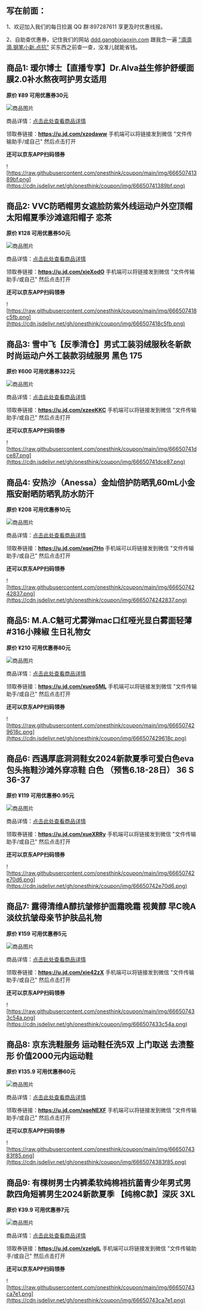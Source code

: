 ## 写在前面：

1、欢迎加入我们的每日捡漏 QQ 群:897287611 享更及时优惠线报。

2、自助查优惠券，记住我们的网站 [ddd.gangbixiaoxin.com](https://ddd.gangbixiaoxin.com) 跟我念一遍 ["滴滴滴.钢笔小新.点抗"](https://ddd.gangbixiaoxin.com) 买东西之前查一查，没准儿就能省钱。

## 商品1: 瑷尔博士【直播专享】Dr.Alva益生修护舒缓面膜2.0补水熬夜呵护男女适用

**原价 ¥89 可用优惠券30元**

![商品图片](http://img14.360buyimg.com/n1/jfs/t1/198073/18/42465/31209/6662aaabFff1e9635/009ad2e9da7c3a1a.jpg)

商品详情：[点击此处查看商品详情](https://union-click.jd.com/jdc?e=1003156031&amp;p=JF8BAScJK1olXwQAXVdVDEoWB18IGloUVA4BUldfCE8nRzBQRQQlBENHFRxWFlVPRjtUBABAQlRcCEBdCUoWCmcLHVIXXQIdDRsBVXsRQBoOTTpxHWVlHB87eglcXDt3Elx1UQoyVW5eCUsQCmkPHVIQbQdSVQ5cWEpHAl8IG2tXM9Ci0orcrZ-rqLuagQ5WDVtFBIfrk5K2l18JK1sTXQALXFhcCUkUCmk4G1MSbdGv7IvXuZ6furuWk4ys-tOL6IrDgHsnM2w4G1oUXwYGU19fCHsnA18LKwV7XFUFUVddCU55XiYPXANWWgNsV1haCEITA204GVoUXwQyZG4kChxwVxJ4SA9eD2J_ID8NUjkffj1dXTh7X29wHAM9XBFrRDN-WhBIWwVqZF5t)

领取券链接：**https://u.jd.com/xzodaww** 手机端可以将链接发到微信 "文件传输助手/或自己" 然后点击打开

**还可以京东APP扫码领券**

![https://raw.githubusercontent.com/onesthink/coupon/main/img/66650741389bf.png](https://cdn.jsdelivr.net/gh/onesthink/coupon/img/66650741389bf.png)

## 商品2: VVC防晒帽男女遮脸防紫外线运动户外空顶帽太阳帽夏季沙滩遮阳帽子 恋茶

**原价 ¥128 可用优惠券50元**

![商品图片](http://img14.360buyimg.com/n1/jfs/t1/217066/7/43569/62582/6662cd11F0796c506/eaee5676b30fcba7.jpg)

商品详情：[点击此处查看商品详情](https://union-click.jd.com/jdc?e=1003156031&amp;p=JF8BARkJK1olXwMLUlhZCkMTAF8IGloTVA8DUV5YAEsQA19MRANLAjZbERscSkAJHTdNTwcKBlMdBgABFksWAmkBEloQXQMKVFldFxJSXzI4awxxKRhABkQ-fBtKQiR3ZxkXDg5BAlJROEonAG4IHFITWgALUW5cWEpHAj8JS1olXQYyFTBbDkMeBGo4GmsVWwYEXVZbCUoSBGsMK1sdWjbV-eaIgvrCi9bchdPC5KHX3eKJlsMnM18LK1sUXAQCUFlcCksnM284GGtLMwdRUQwIWk1FbTJBHBxNHw8AOl1bAE4VAG0PK1kUXAQAZG5tDyBwZW9MEwFWCkNnHwwrWx1TVWhvSDBiM0REACoAXQp3BxFDSFpePGd3IW5dOA)

领取券链接：**https://u.jd.com/xieXodO** 手机端可以将链接发到微信 "文件传输助手/或自己" 然后点击打开

**还可以京东APP扫码领券**

![https://raw.githubusercontent.com/onesthink/coupon/main/img/666507418c5fb.png](https://cdn.jsdelivr.net/gh/onesthink/coupon/img/666507418c5fb.png)

## 商品3: 雪中飞【反季清仓】男式工装羽绒服秋冬新款时尚运动户外工装款羽绒服男 黑色 175

**原价 ¥600 可用优惠券322元**

![商品图片](http://img14.360buyimg.com/n1/jfs/t1/249136/33/10654/127833/665ec92eFa237df3b/1851e5dea9e5f2c6.jpg)

商品详情：[点击此处查看商品详情](https://union-click.jd.com/jdc?e=1003156031&amp;p=JF8BARkJK1olXwMLU1dYCkISC18IGlsUWQcAVFhcCkoSBF9MRANLAjZbERscSkAJHTdNTwcKBlMdBgABFksWA24MGlkVWwcAVVtaFxJSXzI4XydgKEQHEDg-cikXcDpSYzliH3VANFJROEonAG4IHFITWgALUW5cWEpHAj8JS1olXQYyFTBZAEoeAWg4GmsVWwYEXVZbCUoQAm0NK1sdWjbV-eaIgvrCi9bchdPC5KHX3eKJlsMnM18LK1sUXAQCUFlcCksnM284GGtLMwdRU1tUCEgTbTJBHBxNGFZUOl1bD0sQBm0LK1kUXAQAZG5ta0xNXjJ1SBlIL3BHVi1VAQJcVQ1KTAcVMwR8NSQNfDx_Yhh8XlhCG3NFAm5dOA)

领取券链接：**https://u.jd.com/xzeeKKC** 手机端可以将链接发到微信 "文件传输助手/或自己" 然后点击打开

**还可以京东APP扫码领券**

![https://raw.githubusercontent.com/onesthink/coupon/main/img/66650741dce87.png](https://cdn.jsdelivr.net/gh/onesthink/coupon/img/66650741dce87.png)

## 商品4: 安热沙（Anessa）金灿倍护防晒乳60mL小金瓶安耐晒防晒乳防水防汗

**原价 ¥208 可用优惠券10元**

![商品图片](http://img14.360buyimg.com/n1/jfs/t1/231756/5/20313/92776/6664698eF90c754ea/88a2b6a093d0dac9.jpg)

商品详情：[点击此处查看商品详情](https://union-click.jd.com/jdc?e=1003156031&amp;p=JF8BARkJK1olXwMLUFdfC00SB18IGloUXwMEXF5aCUwnRzBQRQQlBENHFRxWFlVPRjtUBABAQlRcCEBdCUoWAWoOE1sSXAEdDRsBVXtNAA5UEhxLOGNYJgxZShNwaAh0Qlh1UQoyVW5eCUsQCmkPHVIQbQdSVQ5cWEpHAl8IG2tDMwYDVV9cCE4VBmk4GmsVWwYEXVZbCUoeBmwBK1sdWjbV-eaIgvrCi9bchdPC5KHX3eKJlsMnM18LK1sUXAQCUFlcCksnM284GGtLMwdRUlZeXR4VbTJBHBxNGgNFOl1bAU8XBGYJK1kUXAQAZG5tQx9AeDVvGQF3X1lRLicla0tsBmlhbzpeMwRdCBoLejRRSgx6azAVWmF4Nm5dOA)

领取券链接：**https://u.jd.com/xqej7Hn** 手机端可以将链接发到微信 "文件传输助手/或自己" 然后点击打开

**还可以京东APP扫码领券**

![https://raw.githubusercontent.com/onesthink/coupon/main/img/6665074242837.png](https://cdn.jsdelivr.net/gh/onesthink/coupon/img/6665074242837.png)

## 商品5: M.A.C魅可尤雾弹mac口红哑光显白雾面轻薄#316小辣椒 生日礼物女

**原价 ¥210 可用优惠券80元**

![商品图片](http://img14.360buyimg.com/n1/jfs/t1/224008/32/42878/36992/6647462cF3d99c73c/8d7400993eda2da4.jpg)

商品详情：[点击此处查看商品详情](https://union-click.jd.com/jdc?e=1003156031&amp;p=JF8BARkJK1olXwMLUlddD0wUBl8IGloUXwECUF9eC04nRzBQRQQlBENHFRxWFlVPRjtUBABAQlRcCEBdCUoWAWgIH1oWXgMdDRsBVXtASjZrQxJDR2ZkHF8VCwxtHRdaax5lUQoyVW5eCUsQCmkPHVIQbQdSVQ5cWEpHAl8IG2tDMwYDVV9YCEsXAm84GmsVWwYEXVZbCUofBWcMK1sdWjbV-eaIgvrCi9bchdPC5KHX3eKJlsMnM18LK1sUXAQCUFlcCksnM284GGtLMwdRU1tUCEoSbTJBHBxNGwADOl1bD0sfA2oBK1kUXAQAZG5tfjNeVjNMcgdMLWNfFgkYSBlScRtWSQ5WMwRwMyUjTQNeeRlXQxh9GU5cVm5dOA)

领取券链接：**https://u.jd.com/xueoSML** 手机端可以将链接发到微信 "文件传输助手/或自己" 然后点击打开

**还可以京东APP扫码领券**

![https://raw.githubusercontent.com/onesthink/coupon/main/img/666507429618c.png](https://cdn.jsdelivr.net/gh/onesthink/coupon/img/666507429618c.png)

## 商品6: 西遇厚底洞洞鞋女2024新款夏季可爱白色eva包头拖鞋沙滩外穿凉鞋 白色 （预售6.18-28日） 36 S 36-37

**原价 ¥119 可用优惠券0.95元**

![商品图片](http://img14.360buyimg.com/n1/jfs/t1/242318/37/10831/162370/665fcb40Fa27f909a/4c41395176570d64.jpg)

商品详情：[点击此处查看商品详情](https://union-click.jd.com/jdc?e=1003156031&amp;p=JF8BARgJK1olXwMLUlxcDUMUBl8IGlsUXQABV11bCk0eCl9MRANLAjZbERscSkAJHTdNTwcKBlMdBgABFksWA24IHVgWXgAAUldUFxJSXzI4Sz0WGFFfFCY-DwthA2ZXfixXGmBbJFJROEonAG4IHFITWgALUW5cWEpHAj8JS1olXQYyFTBdC04fA18JK1sTXQALXFhcCEgXBm04G1MSbdGv7IvXuZ6furuWk4ys-tOL6IrDgHsnM2w4G1oUXwYGU19fCHsnA18LKwV7XFUHA1leDE95XiYPXANdXAVsV1hVDUkRAms4GVoUXwQyZG4rcAJCXythRwJlOFtJPCQIYA5lChdzSyB7X3RlLyAYQAJtdS8BRQBNC1wAZF5t)

领取券链接：**https://u.jd.com/xueXRRy** 手机端可以将链接发到微信 "文件传输助手/或自己" 然后点击打开

**还可以京东APP扫码领券**

![https://raw.githubusercontent.com/onesthink/coupon/main/img/66650742e70d6.png](https://cdn.jsdelivr.net/gh/onesthink/coupon/img/66650742e70d6.png)

## 商品7: 露得清维A醇抗皱修护面霜晚霜 视黄醇 早C晚A淡纹抗皱母亲节护肤品礼物

**原价 ¥159 可用优惠券5元**

![商品图片](http://img14.360buyimg.com/n1/jfs/t1/158937/36/40322/49099/665847c4F418024b6/3c9954c0b98e8099.jpg)

商品详情：[点击此处查看商品详情](https://union-click.jd.com/jdc?e=1003156031&amp;p=JF8BAR4JK1olXwMHV1pdC0ITBF8IGloUXAEGVlxbD0InRzBQRQQlBENHFRxWFlVPRjtUBABAQlRcCEBdCUoWAmgMGVkTWg8dDRsBVXtSGSdQTVlFPmUGIjpDDxZrHTt9TSRlUQoyVW5eCUsQCmkPHVIQbQdSVQ5cWEpHAl8IG2tGM11cDQEfVhRKRzpcWwNKCzYDZF5bCE0eC2kJG1wVWQcyVFZaOJy6u7qCqo6d5NKc3Inkr56ev7uWk2slbQUyVF9cCksTBG4KG2slXTYBZAAzCRgeBDsPHFJ7AE8FEwVdCh55AGkMGlsUWgcyVl9cCkknM191Yg1sKG9LLyYfXw9KWwdvXFpFK3pYHw4zCjdXV25uUCt1XwVfMi0mAQ5vM284)

领取券链接：**https://u.jd.com/xie42zX** 手机端可以将链接发到微信 "文件传输助手/或自己" 然后点击打开

**还可以京东APP扫码领券**

![https://raw.githubusercontent.com/onesthink/coupon/main/img/666507433c54a.png](https://cdn.jsdelivr.net/gh/onesthink/coupon/img/666507433c54a.png)

## 商品8: 京东洗鞋服务 运动鞋任洗5双 上门取送 去渍整形 价值2000元内运动鞋

**原价 ¥135.9 可用优惠券60元**

![商品图片](http://img14.360buyimg.com/n1/jfs/t1/114841/8/24240/121358/62665ef2E508b1529/ea0713784ac0ec1a.jpg)

商品详情：[点击此处查看商品详情](https://union-click.jd.com/jdc?e=1003156031&amp;p=JF8BARkJK1olXwMLUltdDEwSCl8IGloUXgQLUl1dCEgnRzBQRQQlBENHFRxWFlVPRjtUBABAQlRcCEBdCUoWAG0BHVgVXQUdDRsBVXsTajxKXR5gX2VCHFYjbSJvV3Vveg5DUQoyVW5eCUsQCmkPHVIQbQdSVQ5cWEpHAl8IG2tDMwYDVV9cAUMQBm84GmsVWwYEXVZbCUsfAGsIK1sdWjbV-eaIgvrCi9bchdPC5KHX3eKJlsMnM18LK1sUXAQCUFlcCksnM284GGtLMwdRUQlaC08TbTJBHBxOX19DOl1bAE4SAWYIK1kUXAQAZG5tWihXQGZyRTtuBEd3PzsYbxVxCgpwayRoMwQAUzpbYQlAawsKWSJwGGZjXG5dOA)

领取券链接：**https://u.jd.com/xqeNEXF** 手机端可以将链接发到微信 "文件传输助手/或自己" 然后点击打开

**还可以京东APP扫码领券**

![https://raw.githubusercontent.com/onesthink/coupon/main/img/6665074383f85.png](https://cdn.jsdelivr.net/gh/onesthink/coupon/img/6665074383f85.png)

## 商品9: 有棵树男士内裤柔软纯棉裆抗菌青少年男式男款四角短裤男生2024新款夏季 【纯棉C款】深灰 3XL

**原价 ¥39.9 可用优惠券7元**

![商品图片](http://img14.360buyimg.com/n1/jfs/t1/181593/22/47474/65794/66641c89Faf4e929a/dd68780b313ce8d8.jpg)

商品详情：[点击此处查看商品详情](https://union-click.jd.com/jdc?e=1003156031&amp;p=JF8BARsJK1olXwMLXV1VAEMfBl8IGlsUWQQCXFdfAUISC19MRANLAjZbERscSkAJHTdNTwcKBlMdBgABFksWA24MGVsdVAQLXVtVFxJSXzI4GkFxX3xdSic9bS0NWTxDTAQPXnB9ElJROEonAG4IHFITWgALUW5cWEpHAj8JS1olXQYyFTBdCU0WB2oJGGsUbQYEVFhUAE0WAGsIGFIlXQ4FZInwsJ6dsrqAoo-L1dG784vUtJ-Ji184K1glXQcDVl5ZD0oVA184G2sWbVhsVQ1bCkgXAWlmRhISGl0LVRozC00TAmgAG1wlXwcDVlxtOHsVSAkKWzpzG3hmKhsGQzRkSi9daVlBFHlsVgwaaShjaCtfexlvGENYCA1cOEsn)

领取券链接：**https://u.jd.com/xzelgIL** 手机端可以将链接发到微信 "文件传输助手/或自己" 然后点击打开

**还可以京东APP扫码领券**

![https://raw.githubusercontent.com/onesthink/coupon/main/img/66650743ca7e1.png](https://cdn.jsdelivr.net/gh/onesthink/coupon/img/66650743ca7e1.png)


